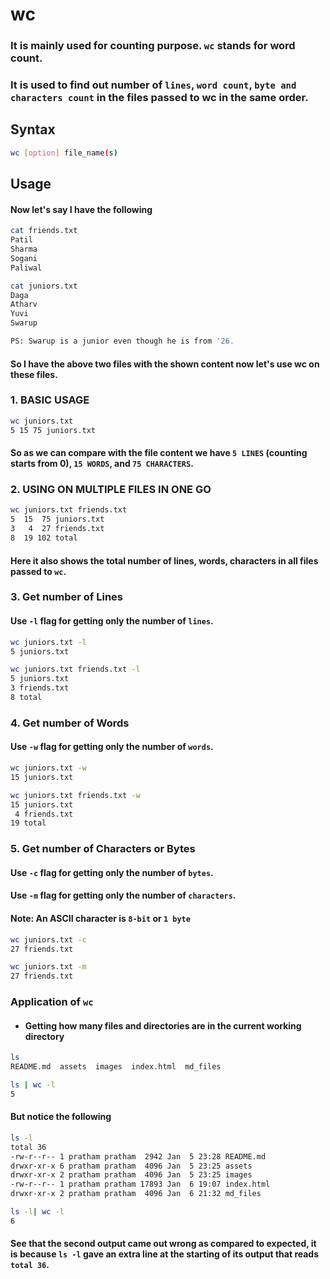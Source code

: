 # wc
### It is mainly used for counting purpose. `wc` stands for word count.
### It is used to find out number of `lines`, `word count`, `byte and characters count` in the files passed to wc in the same order.

## Syntax
```bash
wc [option] file_name(s)
```

## Usage
#### Now let's say I have the following

```bash
cat friends.txt
Patil
Sharma
Sogani
Paliwal
```
```bash
cat juniors.txt
Daga
Atharv
Yuvi
Swarup

PS: Swarup is a junior even though he is from '26.
```

#### So I have the above two files with the shown content now let's use wc on these files.

### 1. BASIC USAGE
```bash
wc juniors.txt
5 15 75 juniors.txt
```
#### So as we can compare with the file content we have `5 LINES` (counting starts from 0), `15 WORDS`, and `75 CHARACTERS`.

### 2. USING ON MULTIPLE FILES IN ONE GO
```bash
wc juniors.txt friends.txt 
5  15  75 juniors.txt
3   4  27 friends.txt
8  19 102 total
```
#### Here it also shows the total number of lines, words, characters in all files passed to `wc`.

### 3. Get number of Lines
#### Use `-l` flag for getting only the number of `lines`.
```bash
wc juniors.txt -l
5 juniors.txt
```
```bash
wc juniors.txt friends.txt -l
5 juniors.txt
3 friends.txt
8 total
```

### 4. Get number of Words
#### Use `-w` flag for getting only the number of `words`.
```bash
wc juniors.txt -w
15 juniors.txt
```
```bash
wc juniors.txt friends.txt -w
15 juniors.txt
 4 friends.txt
19 total
```
### 5. Get number of Characters or Bytes
#### Use `-c` flag for getting only the number of `bytes`.
#### Use `-m` flag for getting only the number of `characters`.
#### Note: An ASCII character is `8-bit` or `1 byte`
```bash
wc juniors.txt -c
27 friends.txt
```
```bash
wc juniors.txt -m
27 friends.txt
```

### Application of `wc`
- #### Getting how many files and directories are in the current working directory

```bash
ls
README.md  assets  images  index.html  md_files
```
```bash
ls | wc -l
5
```
#### But notice the following
```bash
ls -l
total 36
-rw-r--r-- 1 pratham pratham  2942 Jan  5 23:28 README.md
drwxr-xr-x 6 pratham pratham  4096 Jan  5 23:25 assets
drwxr-xr-x 2 pratham pratham  4096 Jan  5 23:25 images
-rw-r--r-- 1 pratham pratham 17893 Jan  6 19:07 index.html
drwxr-xr-x 2 pratham pratham  4096 Jan  6 21:32 md_files
```
```bash
ls -l| wc -l
6
```

#### See that the second output came out wrong as compared to expected, it is because `ls -l` gave an extra line at the starting of its output that reads `total 36`.